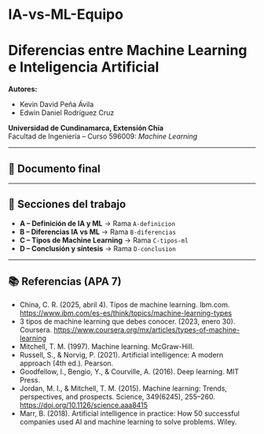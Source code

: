 # IA-vs-ML-Equipo
# Diferencias entre Machine Learning e Inteligencia Artificial

**Autores:**  
- Kevin David Peña Ávila  
- Edwin Daniel Rodríguez Cruz  

**Universidad de Cundinamarca, Extensión Chía**  
Facultad de Ingeniería – Curso 596009: *Machine Learning*  

---

## 📄 Documento final


---

## 📂 Secciones del trabajo
- **A – Definición de IA y ML** → Rama `A-definicion` 
- **B – Diferencias IA vs ML** → Rama `B-diferencias` 
- **C – Tipos de Machine Learning** → Rama `C-tipos-ml`
- **D – Conclusión y síntesis** → Rama `D-conclusion`

---

## 📚 Referencias (APA 7)
- China, C. R. (2025, abril 4). Tipos de machine learning. Ibm.com. https://www.ibm.com/es-es/think/topics/machine-learning-types
- 3 tipos de machine learning que debes conocer. (2023, enero 30). Coursera. https://www.coursera.org/mx/articles/types-of-machine-learning
- Mitchell, T. M. (1997). Machine learning. McGraw-Hill.
- Russell, S., & Norvig, P. (2021). Artificial intelligence: A modern approach (4th ed.). Pearson.
- Goodfellow, I., Bengio, Y., & Courville, A. (2016). Deep learning. MIT Press.
- Jordan, M. I., & Mitchell, T. M. (2015). Machine learning: Trends, perspectives, and prospects. Science, 349(6245), 255–260. https://doi.org/10.1126/science.aaa8415
- Marr, B. (2018). Artificial intelligence in practice: How 50 successful companies used AI and machine learning to solve problems. Wiley.
